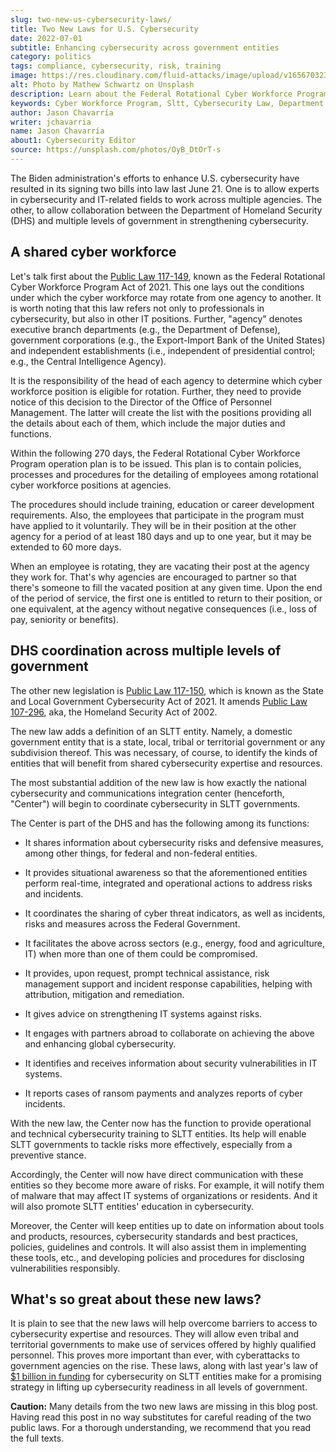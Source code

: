 ```yaml
---
slug: two-new-us-cybersecurity-laws/
title: Two New Laws for U.S. Cybersecurity
date: 2022-07-01
subtitle: Enhancing cybersecurity across government entities
category: politics
tags: compliance, cybersecurity, risk, training
image: https://res.cloudinary.com/fluid-attacks/image/upload/v1656703233/blog/two-new-us-cybersecurity-laws/cover_laws.webp
alt: Photo by Mathew Schwartz on Unsplash
description: Learn about the Federal Rotational Cyber Workforce Program Act of 2021 and the State and Local Government Cybersecurity Act of 2021, which were signed into law.
keywords: Cyber Workforce Program, Sltt, Cybersecurity Law, Department Of Homeland Security, Us Cybersecurity, Ethical Hacking, Pentesting
author: Jason Chavarría
writer: jchavarria
name: Jason Chavarría
about1: Cybersecurity Editor
source: https://unsplash.com/photos/OyB_DtOrT-s
---
```


The Biden administration's efforts to enhance U.S. cybersecurity
have resulted in its signing two bills into law last June 21.
One is to allow experts in cybersecurity
and IT-related fields
to work across multiple agencies.
The other,
to allow collaboration
between the Department of Homeland Security (DHS)
and multiple levels of government in strengthening cybersecurity.

## A shared cyber workforce

Let's talk first about the [Public Law 117-149](https://www.congress.gov/bill/117th-congress/senate-bill/1097/text),
known as the Federal Rotational Cyber Workforce Program Act of 2021.
This one lays out the conditions
under which the cyber workforce may rotate from one agency to another.
It is worth noting that this law refers not only to professionals
in cybersecurity,
but also in other IT positions.
Further,
"agency" denotes executive branch departments
(e.g., the Department of Defense),
government corporations
(e.g., the Export-Import Bank of the United States)
and independent establishments
(i.e., independent of presidential control;
e.g., the Central Intelligence Agency).

It is the responsibility of the head of each agency to determine
which cyber workforce position is eligible for rotation.
Further,
they need to provide notice of this decision
to the Director of the Office of Personnel Management.
The latter will create the list with the positions
providing all the details about each of them,
which include the major duties and functions.

Within the following 270 days,
the Federal Rotational Cyber Workforce Program operation plan is to be issued.
This plan is to contain policies,
processes and procedures
for the detailing of employees
among rotational cyber workforce positions at agencies.

The procedures should include training,
education
or career development requirements.
Also,
the employees
that participate in the program
must have applied to it voluntarily.
They will be in their position at the other agency
for a period of at least 180 days and up to one year,
but it may be extended to 60 more days.

When an employee is rotating,
they are vacating their post at the agency they work for.
That's why agencies are encouraged to partner
so that there's someone to fill the vacated position at any given time.
Upon the end of the period of service,
the first one is entitled to return to their position,
or one equivalent,
at the agency without negative consequences
(i.e., loss of pay, seniority or benefits).

## DHS coordination across multiple levels of government

The other new legislation is [Public Law 117-150](https://www.congress.gov/bill/117th-congress/senate-bill/2520/text),
which is known as the State and Local Government Cybersecurity Act of 2021.
It amends [Public Law 107-296](https://www.dhs.gov/homeland-security-act-2002),
aka,
the Homeland Security Act of 2002.

The new law adds a definition of an SLTT entity.
Namely,
a domestic government entity
that is a state,
local,
tribal
or territorial government
or any subdivision thereof.
This was necessary,
of course,
to identify the kinds of entities
that will benefit from shared cybersecurity expertise and resources.

The most substantial addition of the new law is
how exactly the national cybersecurity and communications integration center
(henceforth, "Center")
will begin to coordinate cybersecurity in SLTT governments.

The Center is part of the DHS
and has the following among its functions:

- It shares information about cybersecurity risks
  and defensive measures,
  among other things,
  for federal and non-federal entities.

- It provides situational awareness
  so that the aforementioned entities perform real-time,
  integrated
  and operational actions
  to address risks and incidents.

- It coordinates the sharing of cyber threat indicators,
  as well as incidents,
  risks
  and measures across the Federal Government.

- It facilitates the above across sectors
  (e.g., energy, food and agriculture, IT)
  when more than one of them could be compromised.

- It provides,
  upon request,
  prompt technical assistance,
  risk management support
  and incident response capabilities,
  helping with attribution,
  mitigation
  and remediation.

- It gives advice on strengthening IT systems against risks.

- It engages with partners abroad
  to collaborate on achieving the above
  and enhancing global cybersecurity.

- It identifies and receives information
  about security vulnerabilities in IT systems.

- It reports cases of ransom payments
  and analyzes reports of cyber incidents.

With the new law,
the Center now has the function
to provide operational
and technical cybersecurity training
to SLTT entities.
Its help will enable SLTT governments
to tackle risks more effectively,
especially from a preventive stance.

Accordingly,
the Center will now have direct communication with these entities
so they become more aware of risks.
For example,
it will notify them of malware
that may affect IT systems of organizations or residents.
And it will also promote SLTT entities'
education in cybersecurity.

Moreover,
the Center will keep entities up to date
on information about tools and products,
resources,
cybersecurity standards and best practices,
policies,
guidelines
and controls.
It will also assist them in implementing these tools,
etc.,
and developing policies
and procedures for disclosing vulnerabilities responsibly.

## What's so great about these new laws?

It is plain to see
that the new laws will help overcome barriers
to access to cybersecurity expertise and resources.
They will allow even tribal and territorial governments
to make use of services offered by highly qualified personnel.
This proves more important than ever,
with cyberattacks to government agencies on the rise.
These laws,
along with last year's law of [$1 billion in funding](https://www.zdnet.com/article/experts-tout-cybersecurity-funding-in-infrastructure-bill/)
for cybersecurity on SLTT entities
make for a promising strategy
in lifting up cybersecurity readiness in all levels of government.

<caution-box>

**Caution:**
Many details from the two new laws are missing in this blog post.
Having read this post in no way substitutes
for careful reading of the two public laws.
For a thorough understanding,
we recommend that you read the full texts.

</caution-box>

